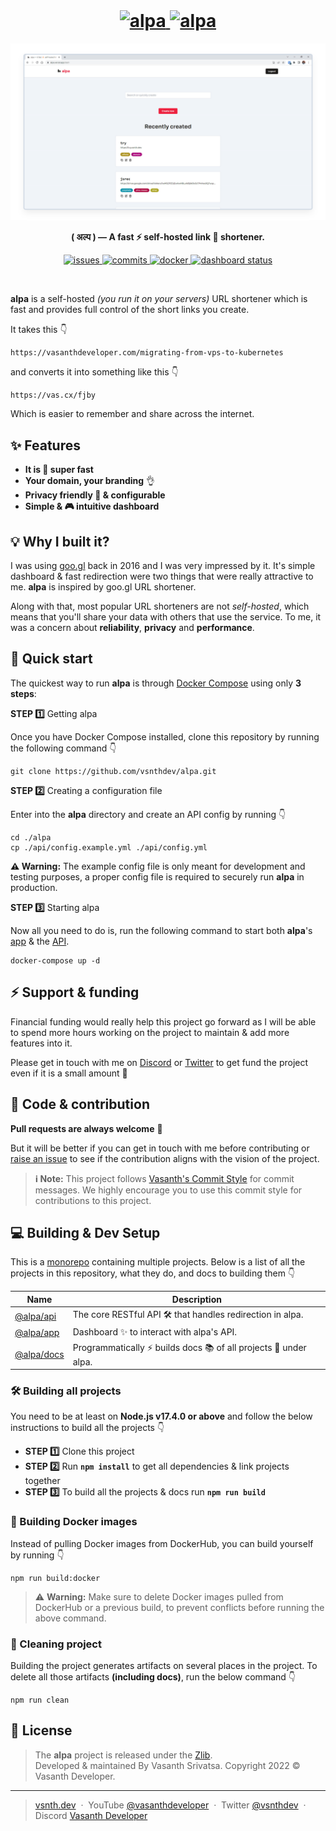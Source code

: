 <br>
<h1 align="center">
    <a href="https://alpa.vercel.app#gh-light-mode-only" target="_blank" rel="noopener">
        <img src="https://raw.githubusercontent.com/vsnthdev/alpa/dev/docs/media/logo_light.svg" alt="alpa" height="60">
    </a>
    <a href="https://alpa.vercel.app#gh-dark-mode-only" target="_blank" rel="noopener">
        <img src="https://raw.githubusercontent.com/vsnthdev/alpa/dev/docs/media/logo_dark.svg" alt="alpa" height="60">
    </a>
</h1>

<img src="docs/media/cover.png" alt="cover">

<p align="center"><strong>( अल्प ) — A fast ⚡ self-hosted link 🔗 shortener.</strong></p>

<p align="center">
    <a href="https://github.com/vsnthdev/alpa/issues">
        <img src="https://img.shields.io/github/issues/vsnthdev/alpa.svg?style=flat-square" alt="issues">
    </a>
    <a href="https://github.com/vsnthdev/alpa/commits/main">
        <img src="https://img.shields.io/github/last-commit/vsnthdev/alpa.svg?style=flat-square"
            alt="commits">
    </a>
    <a href="https://hub.docker.com/r/vsnthdev/alpa-api" target="_blank" rel="noopener">
        <img src="https://img.shields.io/docker/pulls/vsnthdev/alpa-api?color=1E90FF&style=flat-square" alt="docker">
    </a>
    <a href="https://alpa.vercel.app" target="_blank" rel="noopener">
        <img src="https://img.shields.io/website?label=dashboard&logo=vercel&style=flat-square&url=https%3A%2F%2Falpa.vercel.app" alt="dashboard status">
    </a>
</p>

<br>

<!-- block:header -->

**alpa** is a self-hosted _(you run it on your servers)_ URL shortener which is fast and provides full control of the short links you create.

It takes this 👇

```plaintext
https://vasanthdeveloper.com/migrating-from-vps-to-kubernetes
```

and converts it into something like this 👇

```plaintext
https://vas.cx/fjby
```

Which is easier to remember and share across the internet.

## ✨ Features

- **It is 🚀 super fast**
- **Your domain, your branding** 👌
- **Privacy friendly 🤗 & configurable**
- **Simple & 🎮 intuitive dashboard**

## 💡 Why I built it?

I was using <a href="https://en.wikipedia.org/wiki/Google_URL_Shortener" target="_blank" rel="noopener">goo.gl</a> back in 2016 and I was very impressed by it. It's simple dashboard & fast redirection were two things that were really attractive to me. **alpa** is inspired by goo.gl URL shortener.

Along with that, most popular URL shorteners are not _self-hosted_, which means that you'll share your data with others that use the service. To me, it was a concern about **reliability**, **privacy** and **performance**.

## 🚀 Quick start

The quickest way to run **alpa** is through <a href="https://docs.docker.com/compose" target="_blank" rel="noopener">Docker Compose</a> using only **3 steps**:

**STEP 1️⃣** Getting alpa

Once you have Docker Compose installed, clone this repository by running the following command 👇

```
git clone https://github.com/vsnthdev/alpa.git
```

**STEP 2️⃣** Creating a configuration file

Enter into the **alpa** directory and create an API config by running 👇

```
cd ./alpa
cp ./api/config.example.yml ./api/config.yml
```

**⚠️ Warning:** The example config file is only meant for development and testing purposes, a proper config file is required to securely run **alpa** in production.

**STEP 3️⃣** Starting alpa

Now all you need to do is, run the following command to start both **alpa**'s [app](https://github.com/vsnthdev/alpa/tree/main/app) & the [API](https://github.com/vsnthdev/alpa/tree/main/api).

```
docker-compose up -d
```

## ⚡ Support & funding

Financial funding would really help this project go forward as I will be able to spend more hours working on the project to maintain & add more features into it.

Please get in touch with me on [Discord](https://discord.com/users/492205153198407682) or [Twitter](https://vas.cx/twitter) to get fund the project even if it is a small amount 🙏

## 💖 Code & contribution

**Pull requests are always welcome** 👏

But it will be better if you can get in touch with me before contributing or [raise an issue](https://github.com/vsnthdev/alpa/issues/new/choose) to see if the contribution aligns with the vision of the project.

> **ℹ️ Note:** This project follows [Vasanth's Commit Style](https://vas.cx/commits) for commit messages. We highly encourage you to use this commit style for contributions to this project.

## 💻 Building & Dev Setup

This is a [monorepo](https://monorepo.tools/#what-is-a-monorepo) containing multiple projects. Below is a list of all the projects in this repository, what they do, and docs to building them 👇

| Name | Description |
| --- | --- |
| [@alpa/api](./api) | The core RESTful API 🛠️ that handles redirection in alpa. |
| [@alpa/app](./app) | Dashboard ✨ to interact with alpa&#x27;s API. |
| [@alpa/docs](./docs) | Programmatically ⚡ builds docs 📚 of all projects 📂 under alpa. |

### 🛠️ Building all projects

You need to be at least on **Node.js v17.4.0 or above** and follow the below instructions to build all the projects 👇

- **STEP 1️⃣**  Clone this project
- **STEP 2️⃣**  Run **`npm install`** to get all dependencies & link projects together
- **STEP 3️⃣**  To build all the projects & docs run **`npm run build`**

### 🐳 Building Docker images

Instead of pulling Docker images from DockerHub, you can build yourself by running 👇

```
npm run build:docker
```

> ⚠️ **Warning:** Make sure to delete Docker images pulled from DockerHub or a previous build, to prevent conflicts before running the above command.

### 🍃 Cleaning project

Building the project generates artifacts on several places in the project. To delete all those artifacts **(including docs)**, run the below command 👇

```
npm run clean
```

<!-- block:footer -->

## 📰 License
> The **alpa** project is released under the [Zlib](https://github.com/vsnthdev/alpa/blob/main/LICENSE.md). <br> Developed &amp; maintained By Vasanth Srivatsa. Copyright 2022 © Vasanth Developer.
<hr>

> <a href="https://vsnth.dev" target="_blank" rel="noopener">vsnth.dev</a> &nbsp;&middot;&nbsp;
> YouTube <a href="https://vas.cx/videos" target="_blank" rel="noopener">@vasanthdeveloper</a> &nbsp;&middot;&nbsp;
> Twitter <a href="https://vas.cx/twitter" target="_blank" rel="noopener">@vsnthdev</a> &nbsp;&middot;&nbsp;
> Discord <a href="https://vas.cx/discord" target="_blank" rel="noopener">Vasanth Developer</a>
